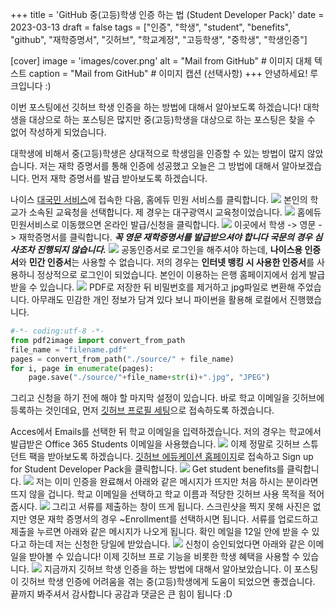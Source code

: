 +++
title = 'GitHub 중(고등)학생 인증 하는 법 (Student Developer Pack)'
date = 2023-03-13
draft = false
tags = ["인증", "학생", "student", "benefits", "github", "재학증명서", "깃허브", "학교계정", "고등학생", "중학생", "학생인증"]

[cover]
image = 'images/cover.png'
alt = "Mail from GitHub"  # 이미지 대체 텍스트
caption = "Mail from GitHub"  # 이미지 캡션 (선택사항)
+++
안녕하세요! 루크입니다 :)

이번 포스팅에선 깃허브 학생 인증을 하는 방법에 대해서 알아보도록 하겠습니다! 대학생을 대상으로 하는 포스팅은 많지만 중(고등)학생을 대상으로 하는 포스팅은 찾을 수 없어 작성하게 되었습니다.

대학생에 비해서 중(고등)학생은 상대적으로 학생임을 인증할 수 있는 방법이 많지 않았습니다. 저는 재학 증명서를 통해 인증에 성공했고 오늘은 그 방법에 대해서 알아보겠습니다. 먼저 재학 증명서를 발급 받아보도록 하겠습니다.

나이스 [대국민 서비스](https://neis.go.kr/)에 접속한 다음, 홈에듀 민원 서비스를 클릭합니다.
![](images/Pasted%20image%2020240526115141.png)
본인의 학교가 소속된 교육청을 선택합니다. 제 경우는 대구광역시 교육청이었습니다.
![](images/Pasted%20image%2020240526115158.png)
홈에듀 민원서비스로 이동했으면 온라인 발급/신청을 클릭합니다.
![](images/Pasted%20image%2020240526115212.png)
이곳에서 학생 -> 영문 -> 재학증명서를 클릭합니다.
**_꼭 *영문* 재학증명서를 발급받으셔야 합니다 국문의 경우 심사조차 진행되지 않습니다._**
![](images/Pasted%20image%2020240526115227.png)
공동인증서로 로그인을 해주셔야 하는데, **나이스용 인증서**와 **민간 인증서**는 사용할 수 없습니다.
저의 경우는 **인터넷 뱅킹 시 사용한 인증서**를 사용하니 정상적으로 로그인이 되었습니다.
본인이 이용하는 은행 홈페이지에서 쉽게 발급받을 수 있습니다.
![](images/Pasted%20image%2020240526115236.png)
PDF로 저장한 뒤 비밀번호를 제거하고 jpg파일로 변환해 주었습니다.
아무래도 민감한 개인 정보가 담겨 있다 보니 파이썬을 활용해 로컬에서 진행했습니다.
```python
#-*- coding:utf-8 -*-
from pdf2image import convert_from_path
file_name = "filename.pdf"
pages = convert_from_path("./source/" + file_name)
for i, page in enumerate(pages):
	page.save("./source/"+file_name+str(i)+".jpg", "JPEG")
```
그리고 신청을 하기 전에 해야 할 마지막 설정이 있습니다.
바로 학교 이메일을 깃허브에 등록하는 것인데요,
먼저 [깃허브 프로필 세팅](https://github.com/settings/profile)으로 접속하도록 하겠습니다.

Acces에서 Emails를 선택한 뒤 학교 이메일을 입력하겠습니다.
저의 경우는 학교에서 발급받은 Office 365 Students 이메일을 사용했습니다.
![](images/Pasted%20image%2020240526115404.png)
이제 정말로 깃허브 스튜던트 팩을 받아보도록 하겠습니다.
[깃허브 에듀케이션 홈페이지](https://education.github.com/pack)로 접속하고 Sign up for Student Developer Pack을 클릭합니다.
![](images/Pasted%20image%2020240526115413.png)
Get student benefits를 클릭합니다.
![](images/Pasted%20image%2020240526115422.png)
저는 이미 인증을 완료해서 아래와 같은 메시지가 뜨지만 처음 하시는 분이라면 뜨지 않을 겁니다.
학교 이메일을 선택하고 학교 이름과 적당한 깃허브 사용 목적을 적어줍시다.
![](images/Pasted%20image%2020240526115438.png)
그리고 서류를 제출하는 창이 뜨게 됩니다.
스크린샷을 찍지 못해 사진은 없지만 영문 재학 증명서의 경우 ~Enrollment를 선택하시면 됩니다.
서류를 업로드하고 제출을 누르면 아래와 같은 메시지가 나오게 됩니다.
확인 메일을 12일 안에 받을 수 있다고 하는데 저는 신청한 당일에 받았습니다.
![](images/Pasted%20image%2020240526115446.png)
신청이 승인되었다면 아래와 같은 이메일을 받아볼 수 있습니다!
이제 깃허브 프로 기능을 비롯한 학생 혜택을 사용할 수 있습니다.
![](images/Pasted%20image%2020240526115455.png)
지금까지 깃허브 학생 인증을 하는 방법에 대해서 알아보았습니다.
이 포스팅이 깃허브 학생 인증에 어려움을 겪는 중(고등)학생에게 도움이 되었으면 좋겠습니다.
끝까지 봐주셔서 감사합니다 공감과 댓글은 큰 힘이 됩니다 :D